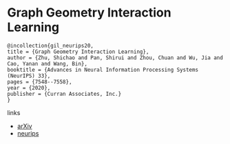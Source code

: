 # Graph Geometry Interaction Learning

```
@incollection{gil_neurips20,
title = {Graph Geometry Interaction Learning},
author = {Zhu, Shichao and Pan, Shirui and Zhou, Chuan and Wu, Jia and Cao, Yanan and Wang, Bin},
booktitle = {Advances in Neural Information Processing Systems (NeurIPS) 33},
pages = {7548--7558},
year = {2020},
publisher = {Curran Associates, Inc.}
}
```

links
- [arXiv](https://arxiv.org/abs/2010.12135)
- [neurips](https://papers.nips.cc//paper/2020/hash/551fdbb810aff145c114b93867dd8bfd-Abstract.html)
